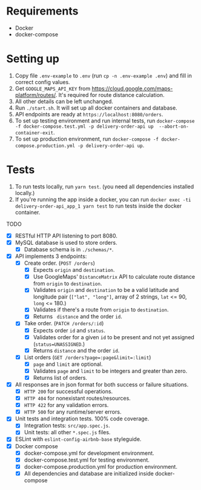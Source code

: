 # Requirements
- Docker
- docker-compose

# Setting up
1. Copy file `.env-example` to `.env` (run `cp -n .env-example .env`) and fill in correct config values.
  1. Get `GOOGLE_MAPS_API_KEY` from https://cloud.google.com/maps-platform/routes/. It's required for route distance calculation.
  2. All other details can be left unchanged.
2. Run `./start.sh`. It will set up all docker containers and database.
3. API endpoints are ready at `https://localhost:8080/orders`.
4. To set up testing environment and run internal tests, run `docker-compose -f docker-compose.test.yml -p delivery-order-api up  --abort-on-container-exit`.
5. To set up production environment, run `docker-compose -f docker-compose.production.yml -p delivery-order-api up`.

# Tests
1. To run tests locally, run `yarn test`. (you need all dependencies installed locally.)
2. If you're running the app inside a docker, you can run `docker exec -ti delivery-order-api_app_1 yarn test` to run tests inside the docker container.

TODO
- [x] RESTful HTTP API listening to port 8080.
- [x] MySQL database is used to store orders.
  - [x] Database schema is in `./schemas/*`.
- [x] API implements 3 endpoints:
  - [x] Create order. (`POST /orders`)
    - [x] Expects `origin` and `destination`.
    - [x] Use GoogleMaps' `DistanceMatrix` API to calculate route distance from `origin` to `destination`. 
    - [x] Validates `origin` and `destination` to be a valid latitude and longitude pair (`["lat", "long"]`, array of 2 strings, `lat` <= 90, `long` <= 180.)
    - [x] Validates if there's a route from `origin` to `destination`.
    - [x] Returns ` distance` and the order `id`.
  - [x] Take order. (`PATCH /orders/:id`)
    - [x] Expects order `id` and `status`.
    - [x] Validates order for a given `id` to be present and not yet assigned (`status=UNASSIGNED`.)
    - [x] Returns `distance` and the order `id`.
  - [x] List orders (`GET /orders?page=:page&limit=:limit`)
    - [x] `page` and `limit` are optional.
    - [x] Validates `page` and `limit` to be integers and greater than zero.
    - [x] Returns list of orders.
- [x] All responses are in json format for both success or failure situations.
  - [x] `HTTP 200` for successful operations.
  - [x] `HTTP 404` for nonexistant routes/resources.
  - [x] `HTTP 422` for any validation errors.
  - [x] `HTTP 500` for any runtime/server errors.
- [x] Unit tests and integration tests. 100% code coverage.
  - [x] Integration tests: `src/app.spec.js`.
  - [x] Unit tests: all other `*.spec.js` files.
- [x] ESLint with `eslint-config-airbnb-base` styleguide.
- [x] Docker compose
  - [x] docker-compose.yml for development environment.
  - [x] docker-compose.test.yml for testing environment.
  - [x] docker-compose.production.yml for production environment.
  - [x] All dependencies and database are initialized inside docker-compose
